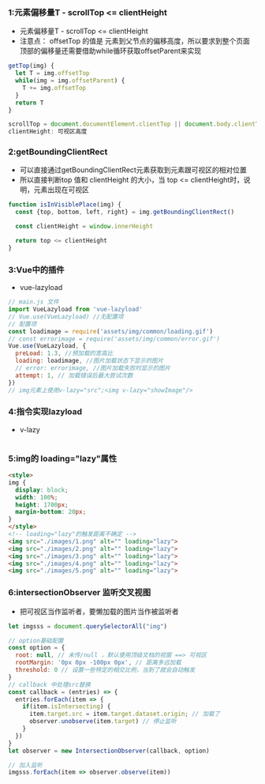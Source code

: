 ### 1:元素偏移量T - scrollTop <= clientHeight
- 元素偏移量T - scrollTop <= clientHeight
- 注意点： offsetTop 的值是 元素到父节点的偏移高度，所以要求到整个页面顶部的偏移量还需要借助while循环获取offsetParent来实现

```javascript
getTop(img) {
  let T = img.offsetTop
  while(img = img.offsetParent) {
    T += img.offsetTop
  }
  return T
}

scrollTop = document.documentElement.clientTop || document.body.clientTop
clientHeight: 可视区高度
```

### 2:getBoundingClientRect
- 可以直接通过getBoundingClientRect元素获取到元素跟可视区的相对位置
- 所以直接判断top 值和 clientHeight 的大小，当 top <= clientHeight时，说明，元素出现在可视区
```javascript
function isInVisiblePlace(img) {
  const {top, bottom, left, right} = img.getBoundingClientRect()

  const clientHeight = window.innerHeight

  return top <= clientHeight
}
```

### 3:Vue中的插件
- vue-lazyload
```javascript
// main.js 文件
import VueLazyload from 'vue-lazyload'
// Vue.use(VueLazyload) //无配置项
// 配置项
const loadimage = require('assets/img/common/loading.gif')
// const errorimage = require('assets/img/common/error.gif')
Vue.use(VueLazyload, {
  preLoad: 1.3, //预加载的宽高比
  loading: loadimage, //图片加载状态下显示的图片
  // error: errorimage, //图片加载失败时显示的图片
  attempt: 1, // 加载错误后最大尝试次数
})
// img元素上使用v-lazy="src";<img v-lazy="showImage"/>

```
### 4:指令实现lazyload
- v-lazy
```javascript

```
### 5:img的 loading="lazy"属性
```html
<style>
img {
  display: block;
  width: 100%;
  height: 1700px;
  margin-bottom: 20px;
}
</style>
<!-- loading="lazy"的触发距离不确定 -->
<img src="./images/1.png" alt="" loading="lazy">
<img src="./images/2.png" alt="" loading="lazy">
<img src="./images/3.png" alt="" loading="lazy">
<img src="./images/4.png" alt="" loading="lazy">
<img src="./images/5.png" alt="" loading="lazy">
```

### 6:intersectionObserver 监听交叉视图
- 把可视区当作监听者，要懒加载的图片当作被监听者
```javascript
let imgsss = document.querySelectorAll("img")

// option基础配置
const option = {
  root: null, // 未传/null ，默认使用顶级文档的视窗 ==> 可视区
  rootMargin: '0px 0px -100px 0px', // 距离多远加载
  threshold: 0 // 设置一些特定的相交比例，当到了就会自动触发
}
// callback 中处理src替换
const callback = (entries) => {
  entries.forEach(item => {
    if(item.isIntersecting) {
      item.target.src = item.target.dataset.origin; // 加载了
      observer.unobserve(item.target) // 停止监听
    }
  })
}
let observer = new IntersectionObserver(callback, option)

// 加入监听
imgsss.forEach(item => observer.observe(item))
```